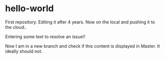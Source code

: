 # hello-world
First repository. Editing it after 4 years. Now on the local and pushing it to the cloud..

Entering some text to resolve an issue!!

Now I am in a new branch and check if this content is displayed in Master. It ideally should not.
